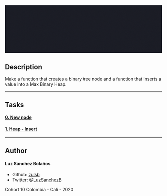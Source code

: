 ![Banner](banner-heap.gif)

## Description

Make a function that creates a binary tree node and a function that inserts a value into a Max Binary Heap.

---

## Tasks
#### [0. New node](./0-binary_tree_node.c)
#### [1. Heap - Insert](./1-heap_insert.c)  

---

## Author
#### Luz Sánchez Bolaños
- Github: [zulsb](https://github.com/zulsb)
- Twitter: [@LuzSanchezB](https://twitter.com/LuzSanchezB)

Cohort 10
Colombia - Cali - 2020